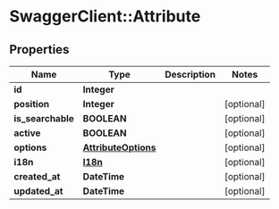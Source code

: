 # SwaggerClient::Attribute

## Properties
Name | Type | Description | Notes
------------ | ------------- | ------------- | -------------
**id** | **Integer** |  | 
**position** | **Integer** |  | [optional] 
**is_searchable** | **BOOLEAN** |  | [optional] 
**active** | **BOOLEAN** |  | [optional] 
**options** | [**AttributeOptions**](AttributeOptions.md) |  | [optional] 
**i18n** | [**I18n**](I18n.md) |  | [optional] 
**created_at** | **DateTime** |  | [optional] 
**updated_at** | **DateTime** |  | [optional] 


